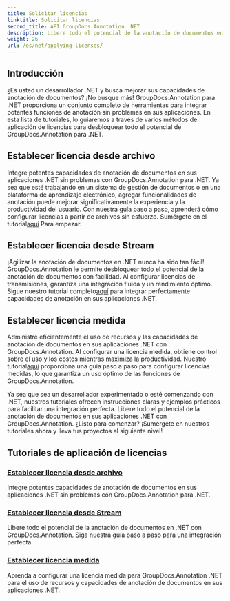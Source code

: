 ```yaml
---
title: Solicitar licencias
linktitle: Solicitar licencias
second_title: API GroupDocs.Annotation .NET
description: Libere todo el potencial de la anotación de documentos en .NET con GroupDocs.Annotation. Siga nuestros tutoriales paso a paso para una integración perfecta.
weight: 26
url: /es/net/applying-licenses/
---
```

## Introducción

¿Es usted un desarrollador .NET y busca mejorar sus capacidades de anotación de documentos? ¡No busque más! GroupDocs.Annotation para .NET proporciona un conjunto completo de herramientas para integrar potentes funciones de anotación sin problemas en sus aplicaciones. En esta lista de tutoriales, lo guiaremos a través de varios métodos de aplicación de licencias para desbloquear todo el potencial de GroupDocs.Annotation para .NET.

## Establecer licencia desde archivo
Integre potentes capacidades de anotación de documentos en sus aplicaciones .NET sin problemas con GroupDocs.Annotation para .NET. Ya sea que esté trabajando en un sistema de gestión de documentos o en una plataforma de aprendizaje electrónico, agregar funcionalidades de anotación puede mejorar significativamente la experiencia y la productividad del usuario. Con nuestra guía paso a paso, aprenderá cómo configurar licencias a partir de archivos sin esfuerzo. Sumérgete en el tutorial[aquí](./set-license-from-file/) Para empezar.

## Establecer licencia desde Stream
 ¡Agilizar la anotación de documentos en .NET nunca ha sido tan fácil! GroupDocs.Annotation le permite desbloquear todo el potencial de la anotación de documentos con facilidad. Al configurar licencias de transmisiones, garantiza una integración fluida y un rendimiento óptimo. Sigue nuestro tutorial completo[aquí](./set-license-from-stream/) para integrar perfectamente capacidades de anotación en sus aplicaciones .NET.

## Establecer licencia medida
Administre eficientemente el uso de recursos y las capacidades de anotación de documentos en sus aplicaciones .NET con GroupDocs.Annotation. Al configurar una licencia medida, obtiene control sobre el uso y los costos mientras maximiza la productividad. Nuestro tutorial[aquí](./set-metered-license/) proporciona una guía paso a paso para configurar licencias medidas, lo que garantiza un uso óptimo de las funciones de GroupDocs.Annotation.

Ya sea que sea un desarrollador experimentado o esté comenzando con .NET, nuestros tutoriales ofrecen instrucciones claras y ejemplos prácticos para facilitar una integración perfecta. Libere todo el potencial de la anotación de documentos en sus aplicaciones .NET con GroupDocs.Annotation. ¿Listo para comenzar? ¡Sumérgete en nuestros tutoriales ahora y lleva tus proyectos al siguiente nivel!

## Tutoriales de aplicación de licencias
### [Establecer licencia desde archivo](./set-license-from-file/)
Integre potentes capacidades de anotación de documentos en sus aplicaciones .NET sin problemas con GroupDocs.Annotation para .NET.
### [Establecer licencia desde Stream](./set-license-from-stream/)
Libere todo el potencial de la anotación de documentos en .NET con GroupDocs.Annotation. Siga nuestra guía paso a paso para una integración perfecta.
### [Establecer licencia medida](./set-metered-license/)
Aprenda a configurar una licencia medida para GroupDocs.Annotation .NET para el uso de recursos y capacidades de anotación de documentos en sus aplicaciones .NET.
